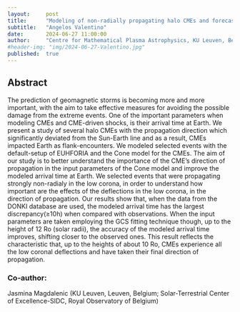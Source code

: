```yaml
---
layout:     post
title:      "Modeling of non-radially propagating halo CMEs and forecasting their arrival time at Earth"
subtitle:   "Angelos Valentino"
date:       2024-06-27 11:00:00
author:     "Centre for Mathematical Plasma Astrophysics, KU Leuven, Belgium"
#header-img: "img/2024-06-27-Valentino.jpg"
published:  true
---
```


## Abstract
The prediction of geomagnetic storms is becoming more and more important, with the aim  to take effective measures for avoiding the possible damage from the extreme events. One of the important parameters when modeling CMEs and CME-driven shocks, is their arrival time at Earth. We present a study of several halo CMEs with the propagation direction which significantly deviated from the Sun-Earth line and as a result, CMEs impacted Earth as flank-encounters. We modeled selected events with the default-setup of EUHFORIA and the Cone model for the CMEs. The aim of our study is to better understand the importance of the CME’s direction of propagation in the input parameters of the Cone model and improve the modeled arrival time at Earth. We selected events that were propagating strongly non-radialy in the low corona, in order to understand how important are the effects of the deflections in the low corona, in the direction of propagation. 
Our results show that, when the data from the DONKI database are used, the modeled arrival time has the largest discrepancy(≥10h) when compared with observations. When the input parameters are taken employing the GCS fitting technique though, up to the height of 12 Ro (solar radii), the accuracy of the modeled arrival time improves, shifting closer to the observed ones. This result reflects the characteristic that, up to the heights of about 10 Ro, CMEs experience all the low coronal deflections and have taken their final direction of propagation.

### Co-author:
Jasmina Magdalenic (KU Leuven, Leuven, Belgium; Solar-Terrestrial Center of Excellence-SIDC, Royal Observatory of Belgium)
